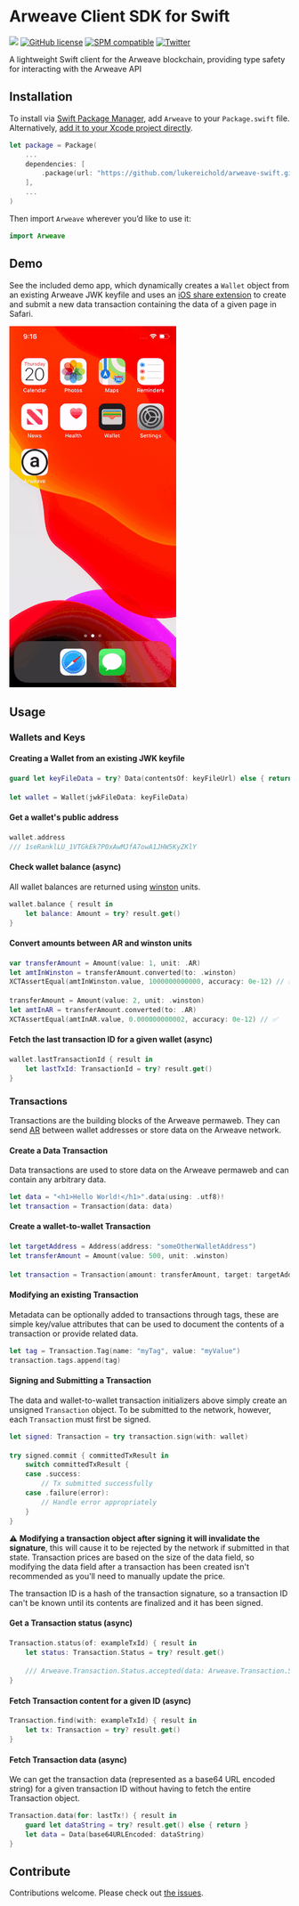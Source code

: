 # Arweave Client SDK for Swift

![](https://img.shields.io/badge/Swift-5.4-orange.svg)
[![GitHub license](https://img.shields.io/badge/license-MIT-lightgrey.svg)](https://github.com/lukereichold/arweave-swift/blob/master/LICENSE) 
[![SPM compatible](https://img.shields.io/badge/spm-compatible-brightgreen.svg?style=flat)](https://swift.org/package-manager)
[![Twitter](https://img.shields.io/badge/twitter-@lreichold-blue.svg?style=flat)](https://twitter.com/lreichold)

A lightweight Swift client for the Arweave blockchain, providing type safety for interacting with the Arweave API

## Installation

To install via [Swift Package Manager](https://swift.org/package-manager), add `Arweave` to your `Package.swift` file. Alternatively, [add it to your Xcode project directly](https://developer.apple.com/documentation/xcode/adding_package_dependencies_to_your_app).

```swift
let package = Package(
    ...
    dependencies: [
        .package(url: "https://github.com/lukereichold/arweave-swift.git", from: "1.0.0")
    ],
    ...
)
```

Then import `Arweave` wherever you’d like to use it:

```swift
import Arweave
```

## Demo

See the included demo app, which dynamically creates a `Wallet` object from an existing Arweave JWK keyfile and uses an [iOS share extension](https://developer.apple.com/design/human-interface-guidelines/ios/extensions/sharing-and-actions/) to create and submit a new data transaction containing the data of a given page in Safari.

![](demo.gif)


## Usage

### Wallets and Keys

#### Creating a Wallet from an existing JWK keyfile

```swift
guard let keyFileData = try? Data(contentsOf: keyFileUrl) else { return }

let wallet = Wallet(jwkFileData: keyFileData)
```

#### Get a wallet's public address

```swift
wallet.address
/// 1seRanklLU_1VTGkEk7P0xAwMJfA7owA1JHW5KyZKlY
```

#### Check wallet balance (async)

All wallet balances are returned using [winston](https://docs.arweave.org/developers/server/http-api#ar-and-winston) units. 
```swift
wallet.balance { result in
    let balance: Amount = try? result.get()
}
```

#### Convert amounts between AR and winston units
```swift
var transferAmount = Amount(value: 1, unit: .AR)
let amtInWinston = transferAmount.converted(to: .winston)
XCTAssertEqual(amtInWinston.value, 1000000000000, accuracy: 0e-12) // ✅

transferAmount = Amount(value: 2, unit: .winston)
let amtInAR = transferAmount.converted(to: .AR)
XCTAssertEqual(amtInAR.value, 0.000000000002, accuracy: 0e-12) // ✅
```

#### Fetch the last transaction ID for a given wallet (async)

```swift
wallet.lastTransactionId { result in
    let lastTxId: TransactionId = try? result.get()
}
```

### Transactions

Transactions are the building blocks of the Arweave permaweb. They can send [AR](https://docs.arweave.org/developers/server/http-api#ar-and-winston) between wallet addresses or store data on the Arweave network.

#### Create a Data Transaction

Data transactions are used to store data on the Arweave permaweb and can contain any arbitrary data.

```swift
let data = "<h1>Hello World!</h1>".data(using: .utf8)!
let transaction = Transaction(data: data)
```

#### Create a wallet-to-wallet Transaction

```swift
let targetAddress = Address(address: "someOtherWalletAddress")
let transferAmount = Amount(value: 500, unit: .winston)

let transaction = Transaction(amount: transferAmount, target: targetAddress)
```

#### Modifying an existing Transaction

Metadata can be optionally added to transactions through tags, these are simple key/value attributes that can be used to document the contents of a transaction or provide related data.

```swift
let tag = Transaction.Tag(name: "myTag", value: "myValue")
transaction.tags.append(tag)
```

#### Signing and Submitting a Transaction

The data and wallet-to-wallet transaction initializers above simply create an unsigned `Transaction` object. To be submitted to the network, however, each `Transaction` must first be signed.

```swift
let signed: Transaction = try transaction.sign(with: wallet)

try signed.commit { committedTxResult in
    switch committedTxResult {
    case .success:
        // Tx submitted successfully
    case .failure(error):
        // Handle error appropriately
    }
}
```


⚠️ **Modifying a transaction object after signing it will invalidate the signature**, this will cause it to be rejected by the network if submitted in that state. Transaction prices are based on the size of the data field, so modifying the data field after a transaction has been created isn't recommended as you'll need to manually update the price.

The transaction ID is a hash of the transaction signature, so a transaction ID can't be known until its contents are finalized and it has been signed.

#### Get a Transaction status (async)

```swift
Transaction.status(of: exampleTxId) { result in
    let status: Transaction.Status = try? result.get()

    /// Arweave.Transaction.Status.accepted(data: Arweave.Transaction.Status.Data(block_height: 502761, block_indep_hash: "V6pCKSyeQiqICWKM2G_zkQ8SCA_WKnZoVGOD8eKFV_xozoWS9xPFgncxnMWjtFao", number_of_confirmations: 8655))
}
```

#### Fetch Transaction content for a given ID (async)

```swift
Transaction.find(with: exampleTxId) { result in
    let tx: Transaction = try? result.get()
}
```

#### Fetch Transaction data (async)

We can get the transaction data (represented as a base64 URL encoded string) for a given transaction ID without having to fetch the entire Transaction object.

```swift
Transaction.data(for: lastTx!) { result in
    guard let dataString = try? result.get() else { return }
    let data = Data(base64URLEncoded: dataString)
}
```

## Contribute

Contributions welcome. Please check out [the issues](https://github.com/lukereichold/arweave-swift/issues).
